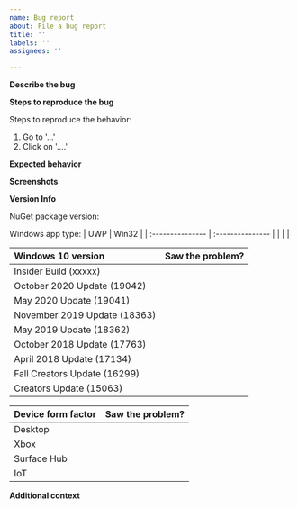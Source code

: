 ```yaml
---
name: Bug report
about: File a bug report
title: ''
labels: ''
assignees: ''

---
```


**Describe the bug**
<!-- Please enter a short, clear description of the bug -->
<!-- For bugs related to UWP or the app models, please open a bug on the Project Reunion repository: https://github.com/microsoft/ProjectReunion -->

**Steps to reproduce the bug**
<!-- Please provide any required setup and steps to reproduce the behavior -->
Steps to reproduce the behavior:
1. Go to '...'
2. Click on '....'

**Expected behavior**
<!-- Please provide a description of what you expected to happen-->

**Screenshots**
<!-- If applicable, add screenshots here to help explain your problem -->

**Version Info**
<!-- Please enter your WinUI NuGet package version, Windows app type (when using WinUI 3+), OS version(s), and form factor(s) -->

NuGet package version: 
<!-- 
Examples
[Microsoft.UI.Xaml 2.4.0]
[Microsoft.UI.Xaml.2.4.0-prerelease.200506001]
[Microsoft.WinUI 3.0.0-preview1.200515.3] 
[Microsoft.WinUI 3.0.0-preview2.200713.0]
[Microsoft.WinUI 3.0.0-preview3.201113.0]
[Microsoft.WinUI 3.0.0-preview4.210210.4] 
[WinUI 3 - Project Reunion 0.5 Preview: 0.5.0-prerelease] 
[WinUI 3 - Project Reunion 0.5: 0.5.0] 
[WinUI 3 - Project Reunion 0.5: 0.5.5] If you're seeing your issue in older previews, please try this release.
-->

<!-- If you are using WinUI 3, please specify for which Windows app type you have encountered the issue. Leave blank if you didn't try that app type. -->
Windows app type:
| UWP              | Win32            |
| :--------------- | :--------------- |
| <!-- Yes/No? --> | <!-- Yes/No? --> |

<!-- Which Windows versions did you see the issue on? Leave blank if you didn't try that version. -->
| Windows 10 version                  | Saw the problem? |
| :--------------------------------- | :-------------------- |
| Insider Build (xxxxx)              | <!-- Yes/No? -->   |
| October 2020 Update (19042)        | <!-- Yes/No? -->   |
| May 2020 Update (19041)            | <!-- Yes/No? -->   |
| November 2019 Update (18363)       | <!-- Yes/No? -->   |
| May 2019 Update (18362)            | <!-- Yes/No? -->   |
| October 2018 Update (17763)        | <!-- Yes/No? -->   |
| April 2018 Update (17134)          | <!-- Yes/No? -->   |
| Fall Creators Update (16299)       | <!-- Yes/No? -->   |
| Creators Update (15063)            | <!-- Yes/No? -->   |

<!-- Which device form factors did you see the issue on? Leave blank if you didn't try that device. -->
| Device form factor | Saw the problem? |
| :----------------- | :--------------- |
| Desktop            | <!-- Yes/No? --> |
| Xbox               | <!-- Yes/No? --> |
| Surface Hub        | <!-- Yes/No? --> |
| IoT                | <!-- Yes/No? --> |


**Additional context**
<!-- Enter any other applicable info here -->
